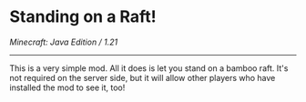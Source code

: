 # Standing on a Raft!
_Minecraft: Java Edition / 1.21_

---

This is a very simple mod. All it does is let you stand on a bamboo raft. It's not required on the server side, but it will allow other players who have installed the mod to see it, too!
